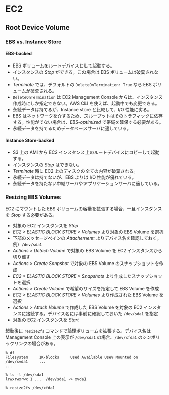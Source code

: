 # EC2

## Root Device Volume

### EBS vs. Instance Store

#### EBS-backed

* EBS ボリュームをルートデバイスとして起動する。
* インスタンスの _Stop_ ができる。この場合は EBS ボリュームは破棄されない。
* _Terminate_ では、デフォルトの `DeleteOnTermination: True` なら EBS ボリュームが破棄される。
* `DeleteOnTermination` は EC2 Management Console からは、インスタンス作成時にしか指定できない。AWS CLI を使えば、起動中でも変更できる。
* 永続データは持てるが、Instance store と比較して、I/O 性能に劣る。
* EBS はネットワークを介するため、スループットはそのトラフィックに依存する。性能がでない場合は、_EBS-optimized_ で帯域を確保する必要がある。
* 永続データを持てるためデータベースサーバに適している。

#### Instance Store-backed 

* S3 上の AMI から EC2 インスタンス上のルートデバイスにコピーして起動する。
* インスタンスの _Stop_ はできない。
* _Terminate_ 時に EC2 上のディスクの全ての内容が破棄される。
* 永続データは持てないが、EBS よりは I/O 性能が優れている。
* 永続データを持たない中継サーバやアプリケーションサーバに適している。

### Resizing EBS Volumes

EC2 にマウントした EBS ボリュームの容量を拡張する場合、一旦インスタンスを _Stop_ する必要がある。

* 対象の EC2 インスタンスを _Stop_
* _EC2 > ELASTIC BLOCK STORE > Volumes_ より対象の EBS Volume を選択
* 下部のメッセージペインの _Attachement:_ よりデバイス名を確認しておく。例）`/dev/sda1`
* _Actions > Detach Volume_ で対象の EBS Volume を EC2 インスタンスから切り離す
* _Actions > Create Sanpshot_ で対象の EBS Volume のスナップショットを作成
* _EC2 > ELASTIC BLOCK STORE > Snapshots_ より作成したスナップショットを選択
* _Actions > Create Volume_ で希望のサイズを指定して EBS Volume を作成
* _EC2 > ELASTIC BLOCK STORE > Volumes_ より作成された EBS Volume を選択
* _Actions > Attach Volume_ で作成した EBS Volume を対象の EC2 インスタンスに接続する。デバイス名には事前に確認しておいた `/dev/sda1` を指定
* 対象の EC2 インスタンスを _Start_

起動後に `resize2fs` コマンドで論理ボリュームを拡張する。デバイス名は Management Console 上の表示が `/dev/sda1` の場合、`/dev/xfda1` のシンボリックリンクの場合がある。

    % df
    Filesystem     1K-blocks     Used Available Use% Mounted on
    /dev/xvda1     ...
    ...
    
    % ls -l /dev/sda1
    lrwxrwxrwx 1 ...  /dev/sda1 -> xvda1
    
    % resize2fs /dev/xfda1

